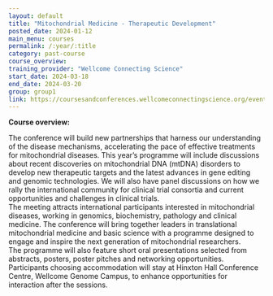 ```yaml
---
layout: default
title: "Mitochondrial Medicine - Therapeutic Development"
posted_date: 2024-01-12
main_menu: courses
permalink: /:year/:title
category: past-course
course_overview: 
training_provider: "Wellcome Connecting Science"
start_date: 2024-03-18
end_date: 2024-03-20
group: group1
link: https://coursesandconferences.wellcomeconnectingscience.org/event/mitochondrial-medicine-therapeutic-development-20240318/?utm_source=paid-landing-page&utm_medium=paid&utm_campaign=&utm_id=mitomed24&utm_term=&utm_content=
---
```

  
<!-- ### SARS-CoV-2 NGS bioinformatics course 2021 -->

<p align="left"><b >Course overview:</b></p>

<p>The conference will build new partnerships that harness our understanding of the disease mechanisms, accelerating the pace of effective treatments for mitochondrial diseases. This year’s programme will include discussions about recent discoveries on mitochondrial DNA (mtDNA) disorders to develop new therapeutic targets and the latest advances in gene editing and genomic technologies. We will also have panel discussions on how we rally the international community for clinical trial consortia and current opportunities and challenges in clinical trials.
<br>
The meeting attracts international participants interested in mitochondrial diseases, working in genomics, biochemistry, pathology and clinical medicine. The conference will bring together leaders in translational mitochondrial medicine and basic science with a programme designed to engage and inspire the next generation of mitochondrial researchers.
<br>
The programme will also feature short oral presentations selected from abstracts, posters, poster pitches and networking opportunities. Participants choosing accommodation will stay at Hinxton Hall Conference Centre, Wellcome Genome Campus, to enhance opportunities for interaction after the sessions.</p>


